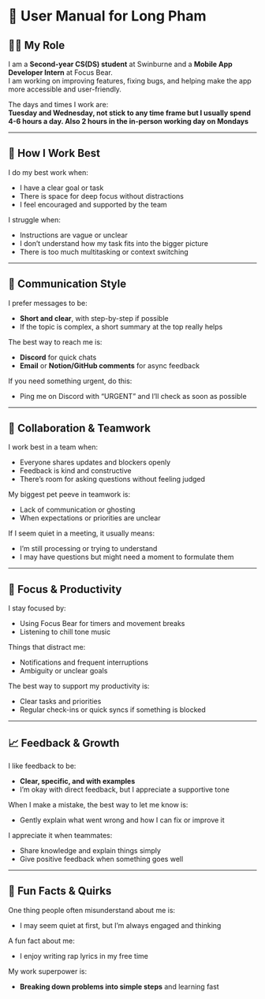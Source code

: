 # 📝 User Manual for Long Pham

## 👨‍💻 My Role

I am a **Second-year CS(DS) student** at Swinburne and a **Mobile App Developer Intern** at Focus Bear.  
I am working on improving features, fixing bugs, and helping make the app more accessible and user-friendly.

The days and times I work are:  
**Tuesday and Wednesday, not stick to any time frame but I usually spend 4-6 hours a day. Also 2 hours in the in-person working day on Mondays**

---

## 🧠 How I Work Best

I do my best work when:
- I have a clear goal or task
- There is space for deep focus without distractions
- I feel encouraged and supported by the team

I struggle when:
- Instructions are vague or unclear
- I don’t understand how my task fits into the bigger picture
- There is too much multitasking or context switching

---

## 💬 Communication Style

I prefer messages to be:
- **Short and clear**, with step-by-step if possible
- If the topic is complex, a short summary at the top really helps

The best way to reach me is:
- **Discord** for quick chats  
- **Email** or **Notion/GitHub comments** for async feedback

If you need something urgent, do this:
- Ping me on Discord with “URGENT” and I’ll check as soon as possible

---

## 🤝 Collaboration & Teamwork

I work best in a team when:
- Everyone shares updates and blockers openly
- Feedback is kind and constructive
- There’s room for asking questions without feeling judged

My biggest pet peeve in teamwork is:
- Lack of communication or ghosting
- When expectations or priorities are unclear

If I seem quiet in a meeting, it usually means:
- I’m still processing or trying to understand
- I may have questions but might need a moment to formulate them

---

## 🎯 Focus & Productivity

I stay focused by:
- Using Focus Bear for timers and movement breaks
- Listening to chill tone music

Things that distract me:
- Notifications and frequent interruptions
- Ambiguity or unclear goals

The best way to support my productivity is:
- Clear tasks and priorities
- Regular check-ins or quick syncs if something is blocked

---

## 📈 Feedback & Growth

I like feedback to be:
- **Clear, specific, and with examples**
- I’m okay with direct feedback, but I appreciate a supportive tone

When I make a mistake, the best way to let me know is:
- Gently explain what went wrong and how I can fix or improve it

I appreciate it when teammates:
- Share knowledge and explain things simply
- Give positive feedback when something goes well 

---

## 🎉 Fun Facts & Quirks

One thing people often misunderstand about me is:
- I may seem quiet at first, but I’m always engaged and thinking

A fun fact about me:
- I enjoy writing rap lyrics in my free time 

My work superpower is:
- **Breaking down problems into simple steps** and learning fast 

